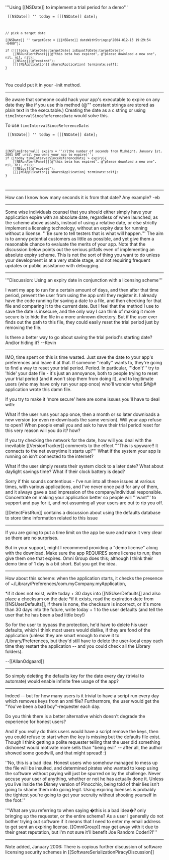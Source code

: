 

'''Using [[NSDate]] to implement a trial period for a demo'''


<code>	[[NSDate]] '' today = [[[NSDate]] date];
	
	// pick a target date
	
	[[NSDate]] '' targetDate = [[[NSDate]] dateWithString:@"2004-012-13 19:29:54 -0400"];
	
	if (![[today laterDate:targetDate] isEqualToDate:targetDate]){
		[[NSRunAlertPanel]](@"this beta has expired", @"please download a new one", nil, nil, nil);
		[[NSLog]](@"expired");
		[[[[NSApplication]] sharedApplication] terminate:self];
	}
</code>

You could put it in your -init method.

----

Be aware that someone could hack your app's executable to expire on any date they like if you use this method (@"" constant strings are stored as plain text in the executable.) Creating the date as a c string or using <code>timeIntervalSinceReferenceDate</code> would solve this.

To use <code>timeIntervalSinceReferenceDate</code>:

<code>	[[NSDate]] '' today = [[[NSDate]] date];
	
	[[NSTimeInterval]] expiry = ''//(the number of seconds from Midnight, January 1st, 2001 GMT until you want your app to expire)'';
	if ([today timeIntervalSinceReferenceDate] > expiry){
		[[NSRunAlertPanel]](@"this beta has expired", @"please download a new one", nil, nil, nil);
		[[NSLog]](@"expired");
		[[[[NSApplication]] sharedApplication] terminate:self];
	}
</code>


----
How can I know how many seconds it is from that date? Any example?
-eb

----

Some wise individuals counsel that you should either simply have your application expire with an absolute date, regardless of when launched, as the scheme above assists, instead of using a relative date, or else strictly implement a licensing technology, without an expiry date for running without a license. '''Be sure to tell testers that is what will happen.'''  The aim is to annoy potential customers as little as possible, and yet give them a reasonable chance to evaluate the merits of your app. Note that the discussion below points out the serious pitfalls even of implementing an absolute expiry scheme. This is not the sort of thing you want to do unless your development is at a very stable stage, and not requiring frequent updates or public assistance with debugging.

----

'''Discussion: Using an expiry date in conjunction with a licensing scheme'''

I want my app to run for a certain amount of days, and then after that time period, prevent the user from using the app until they register it. I already have the code running for saving a date to a file, and then checking for that file and comparing it to the current date. But I feel that the method I use to save the date is insecure, and the only way I can think of making it more secure is to hide the file in a more unknown directory.  But if the user ever finds out the path to this file, they could easily reset the trial period just by removing the file.

Is there a better way to go about saving the trial period's starting date? And/or hiding it?  --Kevin

----

IMO, time spent on this is time wasted. Just save the date to your app's preferences and leave it at that. If someone ''really'' wants to, they're going to find a way to reset your trial period. Period. In particular, '''don't''' try to 'hide' your date file - it's just an annoyance, both to people trying to reset your trial period (and it won't stop them from doing it), and to legitimate users (who may have only run your app once) who'll wonder what $#@# application wrote this damn file.

If you try to make it 'more secure' here are some issues you'll have to deal with:

What if the user runs your app once, then a month or so later downloads a new version (or even re-downloads the same version). Will your app refuse to open? When people email you and ask to have their trial period reset for this very reason will you do it? how?

If you try checking the network for the date, how will you deal with the inevitable [[VersionTracker]] comments to the effect ''"This is spyware!! It connects to the net everytime it starts up!"'' What if the system your app is running on isn't connected to the internet?

What if the user simply resets their system clock to a later date? What about daylight savings time? What if their clock battery is dead?

Sorry if this sounds contentious - I've run into all these issues at various times, with various applications, and I've never once paid for any of them, and it always gave a bad impression of the company/individual responsible. Concentrate on making your application better so people will '''want''' to support and pay for it, and not assuming all your users are out to rip you off.

[[DetectFirstRun]] contains a discussion about using the defaults database to store time information related to this issue

----

If you are going to put a time limit on the app be sure and make it very clear so there are no surprises.

But in your support, might I recommend providing a "demo license" along with the download. Make sure the app REQUIRES some license to run; then give them one that expires. Omni Group does this; although I think their demo time of 1 day is a bit short. But you get the idea.

----

How about this scheme: when the application starts, it checks the presence of ~/Library/Preferences/com.myCompany.myApplication,


*if it does not exist, write today + 30 days into [[NSUserDefaults]] and also place a checksum on the date
*if it exists, read the expiration date from [[NSUserDefaults]], if there is none, the checksum is incorrect, or it's more than 30 days into the future, write today + 1 to the user defaults (and tell the user that he has been a bad little boy!)


So for the user to bypass the protection, he'd have to delete his user defaults, which I think most users would dislike, if they are fond of the application (unless they are smart enough to move it to /Library/Preferences, but they'd still have to delete the user-local copy each time they restart the application -- and you could check all the Library folders).

--[[AllanOdgaard]]

----

So simply deleting the defaults key for the date every day (trivial to automate) would enable infinite free usage of the app?

----

Indeed -- but for how many users is it trivial to have a script run every day which removes keys from an xml file? Furthermore, the user would get the "You've been a bad boy"-requester each day.

Do you think there is a better alternative which doesn't degrade the experience for honest users?

And if you really do think users would have a script remove the keys, then you could refuse to start when the key is missing but the defaults file exist. Though I think getting a polite requester telling that the user did something dishonest would motivate more sells than "being evil" --  after all, the author showed some goodwill, and that might spread! :)

''No, this is a bad idea. Honest users who somehow managed to mess up the file will be insulted, and determined pirates who wanted to keep using the software without paying will just be spurred on by the challenge. Never accuse your user of anything, whether or not he has actually done it. Unless you live inside the Disney version of Pinocchio, being told of their lies isn't going to shame them into going legit. Using expiring licenses is probably the tightest you're going to get your secruity without shooting yourself in the foot.''

'''What are you referring to when saying �this is a bad idea�? only bringing up the requester, or the entire scheme? As a user I generelly do not bother trying out software if it means that I need to enter my email address to get sent an expiring license. [[OmniGroup]] may get away with it due to their great reputation, but I'm not sure it'll benefit Joe Random Coder!?!'''

----

Note added, January 2006: There is copious further discussion of software licensing security schemes in [[SoftwareSerializationPiracyDiscussion]]